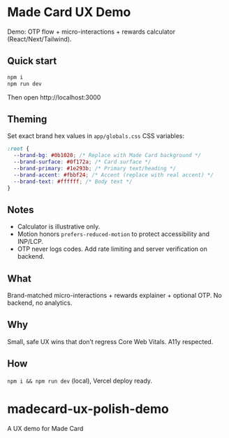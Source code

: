 # Made Card UX Demo

Demo: OTP flow + micro-interactions + rewards calculator (React/Next/Tailwind).

## Quick start

```bash
npm i
npm run dev
```

Then open http://localhost:3000

## Theming

Set exact brand hex values in `app/globals.css` CSS variables:

```css
:root {
  --brand-bg: #0b1020; /* Replace with Made Card background */
  --brand-surface: #0f172a; /* Card surface */
  --brand-primary: #1e293b; /* Primary text/heading */
  --brand-accent: #fbbf24; /* Accent (replace with real accent) */
  --brand-text: #ffffff; /* Body text */
}
```

## Notes

- Calculator is illustrative only.
- Motion honors `prefers-reduced-motion` to protect accessibility and INP/LCP.
- OTP never logs codes. Add rate limiting and server verification on backend.

## What
Brand-matched micro-interactions + rewards explainer + optional OTP. No backend, no analytics.

## Why
Small, safe UX wins that don’t regress Core Web Vitals. A11y respected.

## How
`npm i && npm run dev` (local), Vercel deploy ready.

# madecard-ux-polish-demo

A UX demo for Made Card
